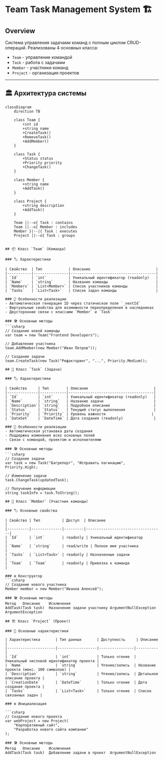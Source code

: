 # Team Task Management System 🏗️

## Overview
Система управления задачами команд с полным циклом CRUD-операций. Реализованы 4 основных класса:
- `Team` - управление командой
- `Task` - работа с задачами
- `Member` - участники команд
- `Project` - организация проектов

---

## 🏛️ Архитектура системы

```mermaid
classDiagram
    direction TB
    
    class Team {
        +int id
        +string name
        +CreateTask()
        +RemoveTask()
        +AddMember()
    }
    
    class Task {
        +Status status
        +Priority priority
        +ChangeTask()
    }
    
    class Member {
        +string name
        +AddTask()
    }
    
    class Project {
        +string description
        +AddTask()
    }
    
    Team ||--o{ Task : contains
    Team ||--o{ Member : includes
    Member }|--|{ Task : executes
    Project ||--o{ Task : groups


## 📦 Класс `Team` (Команда)

### 🏷️ Характеристики

| Свойство  | Тип            | Описание                              |
|-----------|----------------|---------------------------------------|
| `Id`      | `int`          | Уникальный идентификатор (readonly)   |
| `Name`    | `string`       | Название команды                      |
| `Members` | `List<Member>` | Список участников команды             |
| `Tasks`   | `List<Task>`   | Список задач команды                  |

### 🔧 Особенности реализации
- Автоматическая генерация ID через статическое поле `_nextId`
- Виртуальные свойства для возможности переопределения в наследниках
- Двусторонние связи с классами `Member` и `Task`

### 🛠️ Основные методы
```csharp
// Создание новой команды
var team = new Team("Frontend Developers");

// Добавление участника
team.AddMember(new Member("Иван Петров"));

// Создание задачи
team.CreateTask(new Task("Рефакторинг", "...", Priority.Medium));

## 📝 Класс `Task` (Задача)

### 🏷️ Характеристики

| Свойство     | Тип        | Описание                              |
|--------------|------------|---------------------------------------|
| `Id`         | `int`      | Уникальный идентификатор (readonly)   |
| `Name`       | `string`   | Название задачи                       |
| `Description`| `string`   | Подробное описание                    |
| `Status`     | `Status`   | Текущий статус выполнения             |
| `Priority`   | `Priority` | Уровень важности                     |
| `DateSet`    | `DateTime` | Дата создания (readonly)              |

### 🔧 Особенности реализации
- Автоматическая установка даты создания
- Поддержка изменения всех основных полей
- Связи с командой, проектом и исполнителями

### 🛠️ Основные методы
```csharp
// Создание задачи
var task = new Task("Багрепорт", "Исправить пагинацию", Priority.High);

// Изменение задачи
task.ChangeTask(updatedTask);

// Получение информации
string taskInfo = task.ToString();

## 👤 Класс `Member` (Участник команды)

### 🏷️ Основные свойства

| Свойство | Тип          | Доступ  | Описание                          |
|----------|--------------|---------|-----------------------------------|
| `Id`     | `int`        | readonly | Уникальный идентификатор         |
| `Name`   | `string`     | read/write | Полное имя участника            |
| `Tasks`  | `List<Task>` | readonly | Назначенные задачи              |
| `Team`   | `Team`       | readonly | Привязка к команде              |

### ⚙️ Конструктор
```csharp
// Создание нового участника
Member member = new Member("Иванов Алексей");

### 🛠️ Основные методы
Метод	Описание	Исключения
AddTask(Task task)	Назначение задачи участнику	ArgumentNullException
ArgumentException

## 🏗️ Класс `Project` (Проект)

### 📌 Основные характеристики

| Характеристика       | Тип данных       | Доступность     | Описание |
|----------------------|------------------|----------------|----------|
| `Id`                 | `int`            | Только чтение  | Уникальный числовой идентификатор проекта |
| `Name`               | `string`         | Чтение/запись  | Название проекта (макс. 100 символов) |
| `Description`        | `string`         | Чтение/запись  | Детальное описание проекта |
| `CreationDate`       | `DateTime`       | Только чтение  | Дата создания проекта |
| `Tasks`              | `List<Task>`     | Только чтение  | Список связанных задач |

### ⚙️ Инициализация

```csharp
// Создание нового проекта
var webProject = new Project(
    "Корпоративный сайт", 
    "Разработка нового сайта компании"
);

### 🛠️ Основные методы
Метод	Описание	Исключения
AddTask(Task task)	Добавление задачи в проект	ArgumentNullException
